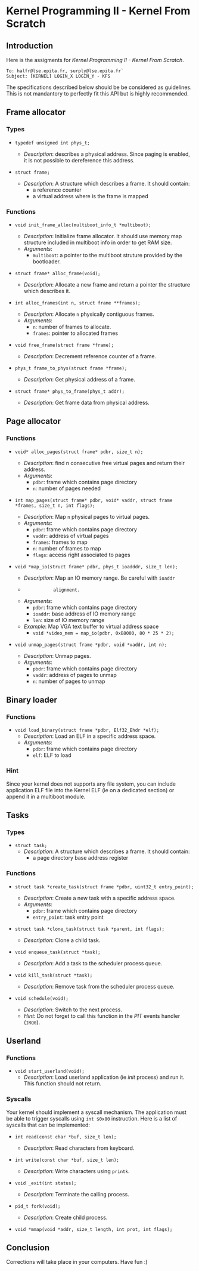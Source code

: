 # Kernel Programming II - Kernel From Scratch

## Introduction

Here is the assigments for *Kernel Programming II - Kernel From Scratch*.

    To: halfr@lse.epita.fr, surply@lse.epita.fr`
    Subject: [KERNEL] LOGIN_X LOGIN_Y - KFS

The specifications described below should be be considered as guidelines.
This is not mandantory to perfectly fit this API but is highly recommended.

## Frame allocator

### Types

- `typedef unsigned int phys_t;`
    - *Description*: describes a physical address. Since paging is enabled, it
    is not possible to dereference this address.

- `struct frame;`
    - *Description*: A structure which describes a frame. It should contain:
        - a reference counter
        - a virtual address where is the frame is mapped

### Functions

- `void init_frame_alloc(multiboot_info_t *multiboot);`
    - *Description*: Initialize frame allocator. It should use memory map
        structure included in multiboot info in order to get RAM size.
    - *Arguments*:
        - `multiboot`: a pointer to the multiboot struture provided by the
            bootloader.

- `struct frame* alloc_frame(void);`
    - *Description*: Allocate a new frame and return a pointer the structure
        which describes it.

- `int alloc_frames(int n, struct frame **frames);`
    - *Description*: Allocate `n` physically contiguous frames.
    - *Arguments*:
        - `n`: number of frames to allocate.
        - `frames`: pointer to allocated frames

- `void free_frame(struct frame *frame);`
    - *Description*: Decrement reference counter of a frame.

- `phys_t frame_to_phys(struct frame *frame);`
    - *Description*: Get physical address of a frame.

- `struct frame* phys_to_frame(phys_t addr);`
    - *Description*: Get frame data from physical address.

## Page allocator

### Functions

- `void* alloc_pages(struct frame* pdbr, size_t n);`
    - *Description*: find n consecutive free virtual pages and return their
        address.
    - *Arguments*:
        - `pdbr`: frame which contains page directory
        - `n`: number of pages needed

- `int map_pages(struct frame* pdbr, void* vaddr, struct frame *frames, size_t n, int flags);`
    - *Description*: Map `n` physical pages to virtual pages.
    - *Arguments*:
        - `pdbr`: frame which contains page directory
        - `vaddr`: address of virtual pages
        - `frames`: frames to map
        - `n`: number of frames to map
        - `flags`: access right associated to pages

- `void *map_io(struct frame* pdbr, phys_t ioadddr, size_t len);`
    - *Description*: Map an IO memory range. Be careful with `ioaddr`
    -                alignment.
    - *Arguments*:
        - `pdbr`: frame which contains page directory
        - `ioaddr`: base address of IO memory range
        - `len`: size of IO memory range
    - *Example*: Map VGA text buffer to virtual address space
        - `void *video_mem = map_io(pdbr, 0xB8000, 80 * 25 * 2);`

- `void unmap_pages(struct frame *pdbr, void *vaddr, int n);`
    - *Description*: Unmap pages.
    - *Arguments*:
        - `pbdr`: frame which contains page directory
        - `vaddr`: address of pages to unmap
        - `n`: number of pages to unmap

## Binary loader

### Functions

- `void load_binary(struct frame *pdbr, Elf32_Ehdr *elf);`
    - *Description*: Load an ELF in a specific address space.
    - *Arguments*:
        - `pdbr`: frame which contains page directory
        - `elf`: ELF to load

### Hint

Since your kernel does not supports any file system, you can include
application ELF file into the Kernel ELF (ie on a dedicated section) or append
it in a multiboot module.

## Tasks

### Types

- `struct task;`
    - *Description*: A structure which describes a frame. It should contain:
        - a page directory base address register

### Functions

- `struct task *create_task(struct frame *pdbr, uint32_t entry_point);`
    - *Description*: Create a new task with a specific address space.
    - *Arguments*:
        - `pdbr`: frame which contains page directory
        - `entry_point`: task entry point

- `struct task *clone_task(struct task *parent, int flags);`
    - *Description*: Clone a child task.

- `void enqueue_task(struct *task);`
    - *Description*: Add a task to the scheduler process queue.

- `void kill_task(struct *task);`
    - *Description*: Remove task from the scheduler process queue.

- `void schedule(void);`
    - *Description*: Switch to the next process.
    - *Hint*: Do not forget to call this function in the *PIT* events handler
        (`IRQ0`).

## Userland

### Functions

- `void start_userland(void);`
    - *Description*: Load userland application (ie *init* process) and run it.
    This function should not return.

### Syscalls

Your kernel should implement a syscall mechanism. The application must be able
to trigger syscalls using `int $0x80` instruction. Here is a list of syscalls
that can be implemented:

- `int read(const char *buf, size_t len);`
    - *Description*: Read characters from keyboard.

- `int write(const char *buf, size_t len);`
    - *Description*: Write characters using `printk`.

- `void _exit(int status);`
    - *Description*: Terminate the calling process.

- `pid_t fork(void);`
    - *Description*: Create child process.

- `void *mmap(void *addr, size_t length, int prot, int flags);`

## Conclusion

Corrections will take place in your computers.
Have fun :)
